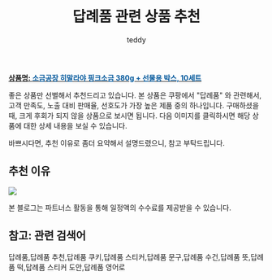 ﻿---
layout: post
title:  "답례품 관련 상품 추천"
author: teddy
categories: [ 가구/인테리어 ]
tags: [답례품,답례품 추천,답례품 쿠키,답례품 스티커,답례품 문구,답례품 수건,답례품 뜻,답례품 떡,답례품 스티커 도안,답례품 영어로]
image: https://static.coupangcdn.com/image/rs_quotation_api/qtxoqp1n/e67d2f764a384b8380a6c137ab71be1c.jpg 
description: "쿠팡에서 답례품 관련 상품으로 가장 고객 선호도가 높은 제품 중 하나입니다."
---

<a href="https://link.coupang.com/re/AFFSDP?lptag=AF3256674&pageKey=5925177765&itemId=10512771418&vendorItemId=77794406094&traceid=V0-153-6d44e101de9cd2b6&requestid=20221226201608356424281"><b>상품명: <font color='#01579B'>소금공장 히말라야 핑크소금 380g + 선물용 박스, 10세트</font></b></a>

좋은 상품만 선별해서 추천드리고 있습니다.
본 상품은 쿠팡에서 "답례품" 와 관련해서, 고객 만족도, 노출 대비 판매율, 선호도가 가장 높은 제품 중의 하나입니다.
구매하셨을 때, 크게 후회가 되지 않을 상품으로 보시면 됩니다. 
다음 이미지를 클릭하시면 해당 상품에 대한 상세 내용을 보실 수 있습니다.

바쁘시다면, 추천 이유로 좀더 요약해서 설명드렸으니, 참고 부탁드립니다.

## 추천 이유 

<a href="https://link.coupang.com/re/AFFSDP?lptag=AF3256674&pageKey=5925177765&itemId=10512771418&vendorItemId=77794406094&traceid=V0-153-6d44e101de9cd2b6&requestid=20221226201608356424281"><img src="https://thumbnail10.coupangcdn.com/thumbnails/remote/q89/image/retail/images/2021/07/28/13/9/e47dec12-6452-4745-b3cb-a2bf67b3ca6f.jpg"></a> 

본 블로그는 파트너스 활동을 통해 일정액의 수수료를 제공받을 수 있습니다.

## 참고: 관련 검색어    
답례품,답례품 추천,답례품 쿠키,답례품 스티커,답례품 문구,답례품 수건,답례품 뜻,답례품 떡,답례품 스티커 도안,답례품 영어로